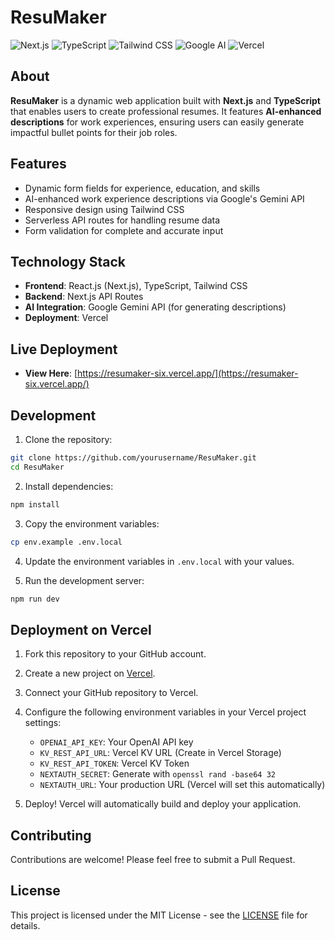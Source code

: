 # ResuMaker

![Next.js](https://img.shields.io/badge/Next.js-000000?logo=next.js&logoColor=white&style=for-the-badge)
![TypeScript](https://img.shields.io/badge/TypeScript-3178C6?logo=typescript&logoColor=white&style=for-the-badge)
![Tailwind CSS](https://img.shields.io/badge/TailwindCSS-06B6D4?logo=tailwindcss&logoColor=white&style=for-the-badge)
![Google AI](https://img.shields.io/badge/Google%20AI-4285F4?logo=google&logoColor=white&style=for-the-badge)
![Vercel](https://img.shields.io/badge/Vercel-000000?logo=vercel&logoColor=white&style=for-the-badge)

## About

**ResuMaker** is a dynamic web application built with **Next.js** and **TypeScript** that enables users to create professional resumes. It features **AI-enhanced descriptions** for work experiences, ensuring users can easily generate impactful bullet points for their job roles.

## Features

- Dynamic form fields for experience, education, and skills  
- AI-enhanced work experience descriptions via Google's Gemini API  
- Responsive design using Tailwind CSS  
- Serverless API routes for handling resume data  
- Form validation for complete and accurate input

## Technology Stack

- **Frontend**: React.js (Next.js), TypeScript, Tailwind CSS  
- **Backend**: Next.js API Routes  
- **AI Integration**: Google Gemini API (for generating descriptions)  
- **Deployment**: Vercel

## Live Deployment

- **View Here**: [https://resumaker-six.vercel.app/](https://resumaker-six.vercel.app/)

## Development

1. Clone the repository:
```bash
git clone https://github.com/yourusername/ResuMaker.git
cd ResuMaker
```

2. Install dependencies:
```bash
npm install
```

3. Copy the environment variables:
```bash
cp env.example .env.local
```

4. Update the environment variables in `.env.local` with your values.

5. Run the development server:
```bash
npm run dev
```

## Deployment on Vercel

1. Fork this repository to your GitHub account.

2. Create a new project on [Vercel](https://vercel.com).

3. Connect your GitHub repository to Vercel.

4. Configure the following environment variables in your Vercel project settings:
   - `OPENAI_API_KEY`: Your OpenAI API key
   - `KV_REST_API_URL`: Vercel KV URL (Create in Vercel Storage)
   - `KV_REST_API_TOKEN`: Vercel KV Token
   - `NEXTAUTH_SECRET`: Generate with `openssl rand -base64 32`
   - `NEXTAUTH_URL`: Your production URL (Vercel will set this automatically)

5. Deploy! Vercel will automatically build and deploy your application.

## Contributing

Contributions are welcome! Please feel free to submit a Pull Request.

## License

This project is licensed under the MIT License - see the [LICENSE](LICENSE) file for details.
